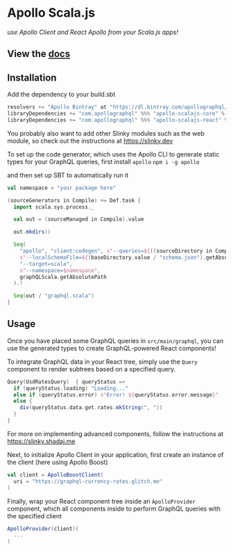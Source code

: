 # Apollo Scala.js
_use Apollo Client and React Apollo from your Scala.js apps!_

## View the [docs](https://www.apollographql.com/docs/scalajs)

## Installation
Add the dependency to your build.sbt
```scala
resolvers += "Apollo Bintray" at "https://dl.bintray.com/apollographql/maven/"
libraryDependencies += "com.apollographql" %%% "apollo-scalajs-core" % "0.7.1" // if you are writing a vanilla Scala.js app
libraryDependencies += "com.apollographql" %%% "apollo-scalajs-react" % "0.7.1" // if you are writing a React Scala.js app
```

You probably also want to add other Slinky modules such as the web module, so check out the instructions at https://slinky.dev

To set up the code generator, which uses the Apollo CLI to generate static types for your GraphQL queries, first install `apollo`
```npm i -g apollo```

and then set up SBT to automatically run it

```scala
val namespace = "your package here"

(sourceGenerators in Compile) += Def.task {
  import scala.sys.process._

  val out = (sourceManaged in Compile).value

  out.mkdirs()

  Seq(
    "apollo", "client:codegen", s"--queries=${((sourceDirectory in Compile).value / "graphql").getAbsolutePath}/*.graphql",
    s"--localSchemaFile=${(baseDirectory.value / "schema.json").getAbsolutePath}",
    "--target=scala",
    s"--namespace=$namespace",
    graphQLScala.getAbsolutePath
  ).!

  Seq(out / "graphql.scala")
}
```

## Usage
Once you have placed some GraphQL queries in `src/main/graphql`, you can use the generated types to create GraphQL-powered React components!

To integrate GraphQL data in your React tree, simply use the `Query` component to render subtrees based on a specified query.

```scala
Query(UsdRatesQuery)  { queryStatus =>
  if (queryStatus.loading) "Loading..."
  else if (queryStatus.error) s"Error! ${queryStatus.error.message}"
  else {
    div(queryStatus.data.get.rates.mkString(", "))
  }
}
```

For more on implementing advanced components, follow the instructions at https://slinky.shadaj.me

Next, to initialize Apollo Client in your application, first create an instance of the client (here using Apollo Boost)

```scala
val client = ApolloBoostClient(
  uri = "https://graphql-currency-rates.glitch.me"
)
```

Finally, wrap your React component tree inside an `ApolloProvider` component, which all components inside to perform GraphQL queries with the specified client

```scala
ApolloProvider(client)(
  ...
)
```
